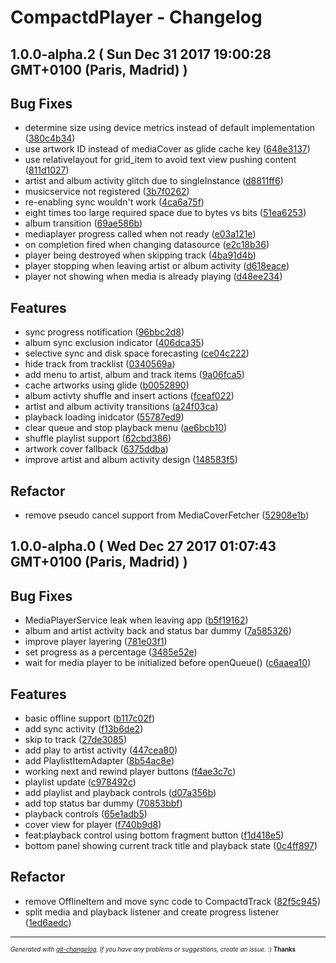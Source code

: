 # CompactdPlayer - Changelog

## 1.0.0-alpha.2 ( Sun Dec 31 2017 19:00:28 GMT+0100 (Paris, Madrid) )


## Bug Fixes
  - determine size using device metrics instead of default implementation
  ([380c4b34](https://github.com/compactd/CompactdPlayer/commit/380c4b34a52cf5eccfa5068ae304e303fd227f29))
  - use artwork ID instead of mediaCover as glide cache key
  ([648e3137](https://github.com/compactd/CompactdPlayer/commit/648e3137d90138972a050213bb3545ff50131f4b))
  - use relativelayout for grid_item to avoid text view pushing content
  ([811d1027](https://github.com/compactd/CompactdPlayer/commit/811d102776c09978368d2ad18db2e80660852eb9))
  - artist and album activity glitch due to singleInstance
  ([d8811ff6](https://github.com/compactd/CompactdPlayer/commit/d8811ff6336ffac5275d74861c0a61b3a5ec1c99))
  - musicservice not registered
  ([3b7f0262](https://github.com/compactd/CompactdPlayer/commit/3b7f0262dd62b7c3cb8df4716964b8317b8fccbe))
  - re-enabling sync wouldn't work
  ([4ca6a75f](https://github.com/compactd/CompactdPlayer/commit/4ca6a75f2c537c372a12ad6af71a5d0c52b2b64f))
  - eight times too large required space due to bytes vs bits
  ([51ea6253](https://github.com/compactd/CompactdPlayer/commit/51ea62535c57cdd28b1d64684b6569dc22474920))
  - album transition
  ([69ae586b](https://github.com/compactd/CompactdPlayer/commit/69ae586ba93be3bd35a9a287ac7e2895f79203c1))
  - mediaplayer progress called when not ready
  ([e03a121e](https://github.com/compactd/CompactdPlayer/commit/e03a121e0214e3cd55f6d2944bc8200ea6b77844))
  - on completion fired when changing datasource
  ([e2c18b36](https://github.com/compactd/CompactdPlayer/commit/e2c18b36a9405df2ea653da1f730607d21f47cfc))
  - player being destroyed when skipping track
  ([4ba91d4b](https://github.com/compactd/CompactdPlayer/commit/4ba91d4bf7dcc4251bd2a05dcbfc89e112651796))
  - player stopping when leaving artist or album activity
  ([d618eace](https://github.com/compactd/CompactdPlayer/commit/d618eace0547e3b44f2cd974c0e3516926061d18))
  - player not showing when media is already playing
  ([d48ee234](https://github.com/compactd/CompactdPlayer/commit/d48ee2348981513043dfba7d9fa92ff1a0a5970d))




## Features
  - sync progress notification
  ([96bbc2d8](https://github.com/compactd/CompactdPlayer/commit/96bbc2d8f20fe38ce2710ab44b337dd4bf77cdf1))
  - album sync exclusion indicator
  ([406dca35](https://github.com/compactd/CompactdPlayer/commit/406dca35356d325c6bf08ad3e0771744ea718552))
  - selective sync and disk space forecasting
  ([ce04c222](https://github.com/compactd/CompactdPlayer/commit/ce04c222c91ad30775315492a0ac325af27d333f))
  - hide track from tracklist
  ([0340569a](https://github.com/compactd/CompactdPlayer/commit/0340569ad9b35542b9e70ccd246de64e22dc51a3))
  - add menu to artist, album and track items
  ([9a06fca5](https://github.com/compactd/CompactdPlayer/commit/9a06fca5628cbc928e929c5ce09cf403ed2eed84))
  - cache artworks using glide
  ([b0052890](https://github.com/compactd/CompactdPlayer/commit/b00528902be12c60aff8ff63ebdcf2532bc7175b))
  - album activty shuffle and insert actions
  ([fceaf022](https://github.com/compactd/CompactdPlayer/commit/fceaf022e2a786f4e11d4831f1030b9f8e21aa0c))
  - artist and album activity transitions
  ([a24f03ca](https://github.com/compactd/CompactdPlayer/commit/a24f03ca0a10b69ad48873eb649cc228eaaa08c2))
  - playback loading inidcator
  ([55787ed9](https://github.com/compactd/CompactdPlayer/commit/55787ed9ca71a0826556b46874a96de62fb26256))
  - clear queue and stop playback menu
  ([ae6bcb10](https://github.com/compactd/CompactdPlayer/commit/ae6bcb10f47b501341b5b73dbf27d5d3e9ac2b8b))
  - shuffle playlist support
  ([62cbd386](https://github.com/compactd/CompactdPlayer/commit/62cbd386235d51e3881a833922d6c56cfb8dfa45))
  - artwork cover fallback
  ([6375ddba](https://github.com/compactd/CompactdPlayer/commit/6375ddbab90d4d4e209e855993a158d3b9219777))
  - improve artist and album activity design
  ([148583f5](https://github.com/compactd/CompactdPlayer/commit/148583f59420d2e6c536e521a930c2d22cef5a05))




## Refactor
  - remove pseudo cancel support from MediaCoverFetcher
  ([52908e1b](https://github.com/compactd/CompactdPlayer/commit/52908e1b238c861b24c6a64acf64eea98433a312))





## 1.0.0-alpha.0 ( Wed Dec 27 2017 01:07:43 GMT+0100 (Paris, Madrid) )


## Bug Fixes
  - MediaPlayerService leak when leaving app
  ([b5f19162](https://github.com/compactd/CompactdPlayer/commit/b5f1916254bac38114e3fcf3b5572130b0038e8e))
  - album and artist activity back and status bar dummy
  ([7a585326](https://github.com/compactd/CompactdPlayer/commit/7a585326c55ad7edf11de056fd3caf38111e50b7))
  - improve player layering
  ([781e03f1](https://github.com/compactd/CompactdPlayer/commit/781e03f19962a79b6aa5fe9257bab859922bfaca))
  - set progress as a percentage
  ([3485e52e](https://github.com/compactd/CompactdPlayer/commit/3485e52e585e8d5b5a3f4a2d04a1548b200ed6b5))
  - wait for media player to be initialized before openQueue()
  ([c6aaea10](https://github.com/compactd/CompactdPlayer/commit/c6aaea101cf8b83ef233430b3fbf06157455da9e))

## Features
  - basic offline support
  ([b117c02f](https://github.com/compactd/CompactdPlayer/commit/b117c02fe7756e6a4d268ff26d5606024ae6b720))
  - add sync activity
  ([f13b6de2](https://github.com/compactd/CompactdPlayer/commit/f13b6de2afd8e008fda25c366e580e69a3d4c8dd))
  - skip to track
  ([27de3085](https://github.com/compactd/CompactdPlayer/commit/27de3085daf5d977b107736f6153b1e5ff45c165))
  - add play to artist activity
  ([447cea80](https://github.com/compactd/CompactdPlayer/commit/447cea803afd9a10d82ba2665c60e34374b8ba37))
  - add PlaylistItemAdapter
  ([8b54ac8e](https://github.com/compactd/CompactdPlayer/commit/8b54ac8ecb7cc7998d8018ad3c2ac8352128551e))
  - working next and rewind player buttons
  ([f4ae3c7c](https://github.com/compactd/CompactdPlayer/commit/f4ae3c7c0f914feb8b276578175215a8d475b122))
  - playlist update
  ([c978492c](https://github.com/compactd/CompactdPlayer/commit/c978492c04df964b05fc11238187f7e5748a15c0))
  - add playlist and playback controls
  ([d07a356b](https://github.com/compactd/CompactdPlayer/commit/d07a356bf844ce5c58813e83e7237690be6ba931))
  - add top status bar dummy
  ([70853bbf](https://github.com/compactd/CompactdPlayer/commit/70853bbfbefeafa8ea29333ff9a458756f4e1d68))
  - playback controls
  ([65e1adb5](https://github.com/compactd/CompactdPlayer/commit/65e1adb52ba71792961926f145937ad4a03dd9cc))
  - cover view for player
  ([f740b9d8](https://github.com/compactd/CompactdPlayer/commit/f740b9d890b427c578eb20cfea2e4747204b947b))
  - feat:playback control using bottom fragment button
  ([f1d418e5](https://github.com/compactd/CompactdPlayer/commit/f1d418e524f449c207c15057d5c30d796ff0ebd6))
  - bottom panel showing current track title and playback state
  ([0c4ff897](https://github.com/compactd/CompactdPlayer/commit/0c4ff8977e67016c0336c9b182483c577ef2a44d))




## Refactor
  - remove OfflineItem and move sync code to CompactdTrack
  ([82f5c945](https://github.com/compactd/CompactdPlayer/commit/82f5c94585d1252f5ebcd6a1e04acea07bad5908))
  - split media and playback listener and create progress listener
  ([1ed6aedc](https://github.com/compactd/CompactdPlayer/commit/1ed6aedc801f7437d549826ef8ba8d8fcce63826))





---
<sub><sup>*Generated with [git-changelog](https://github.com/rafinskipg/git-changelog). If you have any problems or suggestions, create an issue.* :) **Thanks** </sub></sup>